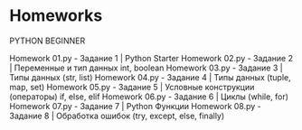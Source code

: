 # Homeworks
PYTHON BEGINNER

Homework 01.py - Задание 1 | Python Starter
Homework 02.py - Задание 2 | Переменные и тип данных int, boolean
Homework 03.py - Задание 3 | Типы данных (str, list)
Homework 04.py - Задание 4 | Типы данных (tuple, map, set)
Homework 05.py - Задание 5 | Условные конструкции (операторы) if, else, elif
Homework 06.py - Задание 6 | Циклы (while, for)
Homework 07.py - Задание 7 | Python Функции
Homework 08.py - Задание 8 | Обработка ошибок (try, except, else, finally)
